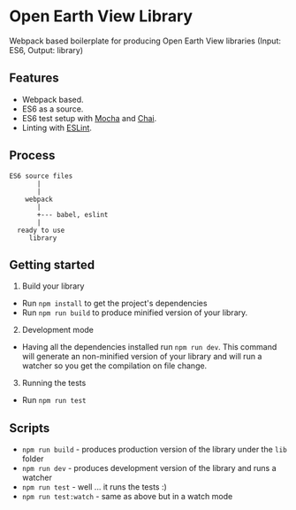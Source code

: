 # Open Earth View Library

Webpack based boilerplate for producing Open Earth View libraries (Input: ES6, Output: library)

## Features

* Webpack based.
* ES6 as a source.
* ES6 test setup with [Mocha](http://mochajs.org/) and [Chai](http://chaijs.com/).
* Linting with [ESLint](http://eslint.org/).

## Process

```
ES6 source files
       |
       |
    webpack
       |
       +--- babel, eslint
       |
  ready to use
     library
```

## Getting started

1. Build your library
  * Run `npm install` to get the project's dependencies
  * Run `npm run build` to produce minified version of your library.
2. Development mode
  * Having all the dependencies installed run `npm run dev`. This command will generate an non-minified version of your library and will run a watcher so you get the compilation on file change.
3. Running the tests
  * Run `npm run test`

## Scripts

* `npm run build` - produces production version of the library under the `lib` folder
* `npm run dev` - produces development version of the library and runs a watcher
* `npm run test` - well ... it runs the tests :)
* `npm run test:watch` - same as above but in a watch mode

